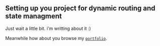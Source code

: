 ## Setting up you project for dynamic routing and state managment

Just wait a little bit. i'm writting about it :)

Meanwhile how about you browse my [`portfolio`](https://leoasarmento.com/).